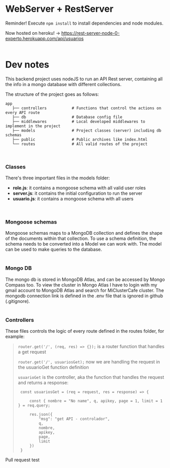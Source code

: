 # WebServer + RestServer

Reminder! Execute ```npm install``` to install dependencies and node modules.

Now hosted on heroku! -> https://rest-server-node-0-experto.herokuapp.com/api/usuarios
<br/><br/>

# Dev notes

This backend project uses nodeJS to run an API Rest server, containing all the info in a mongo database with different collections.

The structure of the project goes as follows:
```
app
   ├── controllers           # Functions that control the actions on every API route
   ├── db                    # Database config file
   ├── middlewares           # Local developed middlewares to implement in the project
   ├── models                # Project classes (server) including db schemas
   ├── public                # Public archives like index.html
   └── routes                # All valid routes of the project
```
<br/>

### Classes

There's three important files in the models folder:
- **role.js**: it contains a mongoose schema with all valid user roles
- **server.js**: it contains the initial configuration to run the server
- **usuario.js**: it contains a mongoose schema with all users
<br/>

### Mongoose schemas

Mongoose schemas maps to a MongoDB collection and defines the shape of the documents within that collection.
To use a schema definition, the schema needs to be converted into a Model we can work with.
The model can be used to make queries to the database.
<br/><br/>

### Mongo DB

The mongo db is stored in MongoDB Atlas, and can be accessed by Mongo Compass too.
To view the cluster in Mongo Atlas I have to login with my gmail account to MongoDB Atlas and search for MiClusterCafe cluster.
The mongodb connection link is defined in the .env file that is ignored in github (.gitignore).
<br/><br/>

### Controllers

These files controls the logic of every route defined in the routes folder, for example:
> ```router.get('/', (req, res) => {});``` is a router function that handles a get request
> 
> ```router.get('/', usuariosGet);``` now we are handling the request in the usuarioGet function definition
> 
> ```usuarioGet``` is the controller, aka the function that handles the request and returns a response:
>
> ```
>  const usuariosGet = (req = request, res = response) => {
>
>      const { nombre = "No name", q, apikey, page = 1, limit = 1 } = req.query;
>
>      res.json({
>          "msg": "get API - controlador",
>          q,
>          nombre,
>          apikey,
>          page,
>          limit
>      })
>  }
> ```

Pull request test
